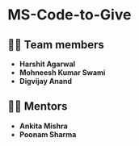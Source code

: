 # MS-Code-to-Give

## 👩‍💻 Team members

- **Harshit Agarwal**
- **Mohneesh Kumar Swami**  
- **Digvijay Anand**  

## 👨‍🏫 Mentors

- **Ankita Mishra**
- **Poonam Sharma**
